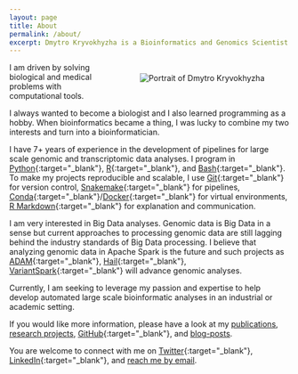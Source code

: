 ```yaml
---
layout: page
title: About
permalink: /about/
excerpt: Dmytro Kryvokhyzha is a Bioinformatics and Genomics Scientist at Uppsala University. He works with large scale genomic and transcriptomic data, and has a passion for Data Science.
---
```



<figure style="float: right; padding: 5px"><img alt="Portrait of Dmytro Kryvokhyzha" src="{{ site.baseurl }}/assets/pages/about_Dmytro-Kryvokhyzha.jpeg"></figure>

I am driven by solving biological and medical problems with computational tools.

I always wanted to become a biologist and I also learned programming as a hobby. When bioinformatics became a thing, I was lucky to combine my two interests and turn into a bioinformatician.

I have 7+ years of experience in the development of pipelines for large scale genomic and transcriptomic data analyses. I program in [Python](https://www.python.org/){:target="_blank"}, [R](https://www.r-project.org/){:target="_blank"}, and [Bash](https://www.gnu.org/software/bash/){:target="_blank"}. To make my projects reproducible and scalable, I use [Git](https://git-scm.com/){:target="_blank"} for version control, [Snakemake](https://snakemake.readthedocs.io){:target="_blank"} for pipelines, [Conda](https://docs.conda.io/){:target="_blank"}/[Docker](https://www.docker.com/){:target="_blank"} for virtual environments, [R Markdown](https://rmarkdown.rstudio.com/){:target="_blank"} for explanation and communication.

I am very interested in Big Data analyses. Genomic data is Big Data in a sense but current approaches to processing genomic data are still lagging behind the industry standards of Big Data processing. I believe that analyzing genomic data in Apache Spark is the future and such projects as [ADAM](https://github.com/bigdatagenomics/adam){:target="_blank"}, [Hail](https://hail.is/){:target="_blank"}, [VariantSpark](https://github.com/aehrc/VariantSpark){:target="_blank"} will advance genomic analyses.

Currently, I am seeking to leverage my passion and expertise to help develop automated large scale bioinformatic analyses in an industrial or academic setting.

If you would like more information, please have a look at my [publications](/publications), [research projects](/research), [GitHub](https://github.com/evodify){:target="_blank"}, and [blog-posts](/).

You are welcome to connect with me on [Twitter](https://twitter.com/evodify){:target="_blank"}, [LinkedIn](https://linkedin.com/in/evodify){:target="_blank"}, and [reach me by email](mailto:dmytro.kryvokhyzha@evobio.eu).
